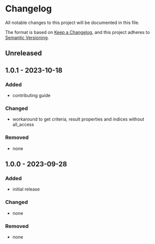 # Changelog
All notable changes to this project will be documented in this file.

The format is based on [Keep a Changelog](https://keepachangelog.com/en/1.0.0/),
and this project adheres to [Semantic Versioning](https://semver.org/spec/v2.0.0.html).

## Unreleased

## 1.0.1 - 2023-10-18

### Added
- contributing guide

### Changed
- workaround to get criteria, result properties and indices without all_access


### Removed
- none

## 1.0.0 - 2023-09-28

### Added

- initial release

### Changed

- none

### Removed

- none
